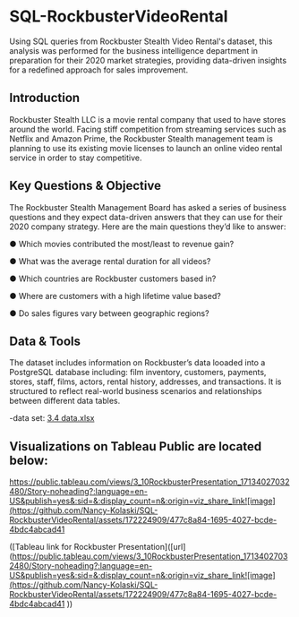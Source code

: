 # SQL-RockbusterVideoRental
Using SQL queries from Rockbuster Stealth Video Rental's dataset, this analysis was performed for the business intelligence department in preparation for their 2020 market strategies, providing data-driven insights for a redefined approach for sales improvement.

## Introduction 
Rockbuster Stealth LLC is a movie rental company that used to have stores around the world. Facing stiff competition from streaming services such as Netflix and Amazon Prime, the Rockbuster Stealth management team is planning to use its existing movie licenses to launch an online video rental service in order to stay competitive.

## Key Questions & Objective
The Rockbuster Stealth Management Board has asked a series of business questions and they expect data-driven answers that they can use for their 2020 company strategy. Here are the main questions they’d like to answer:

● Which movies contributed the most/least to revenue gain?

● What was the average rental duration for all videos?

● Which countries are Rockbuster customers based in?

● Where are customers with a high lifetime value based?

● Do sales figures vary between geographic regions?


## Data & Tools 
The dataset includes information on Rockbuster’s data looaded into a PostgreSQL database including: film inventory, customers, payments, stores, staff, films, actors, rental history, addresses, and transactions. It is structured to reflect real-world business scenarios and relationships between different data tables.

-data set: [3.4 data.xlsx](https://github.com/user-attachments/files/15874692/3.4.data.xlsx)

 
## Visualizations on Tableau Public are located below:
https://public.tableau.com/views/3_10RockbusterPresentation_17134027032480/Story-noheading?:language=en-US&publish=yes&:sid=&:display_count=n&:origin=viz_share_link![image](https://github.com/Nancy-Kolaski/SQL-RockbusterVideoRental/assets/172224909/477c8a84-1695-4027-bcde-4bdc4abcad41 

([Tableau link for Rockbuster Presentation]([url](https://public.tableau.com/views/3_10RockbusterPresentation_17134027032480/Story-noheading?:language=en-US&publish=yes&:sid=&:display_count=n&:origin=viz_share_link![image](https://github.com/Nancy-Kolaski/SQL-RockbusterVideoRental/assets/172224909/477c8a84-1695-4027-bcde-4bdc4abcad41 ))
